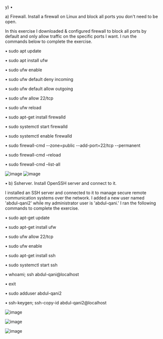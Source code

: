 y) 
•	




a) Firewall. Install a firewall on Linux and block all ports you don't need to be open.



In this exercise I downloaded & configured firewall to block all ports by default and only allow traffic on the specific ports I want. I run the commands below to complete the exercise.




•	sudo apt update

•	sudo apt install ufw

•	sudo ufw enable

•	sudo ufw default deny incoming

•	sudo ufw default allow outgoing

•	sudo ufw allow 22/tcp

•	sudo ufw reload

•	sudo apt-get install firewalld

•	sudo systemctl start firewalld

•	sudo systemctl enable firewalld

•	sudo firewall-cmd --zone=public --add-port=22/tcp --permanent

•	sudo firewall-cmd –reload

•	sudo firewall-cmd –list-all

![image](https://github.com/bgs291/information-security-/assets/142784195/ef420d27-804f-4e4c-b26f-d27625865d05)
![image](https://github.com/bgs291/information-security-/assets/142784195/61a25f55-8636-4b6e-b053-963a59d34edc)

•	b) Ssherver. Install OpenSSH server and connect to it.



I installed an SSH server and connected to it to manage secure remote communication systems over the network. I added a new user named 'abdul-qani2' while my administrator user is 'abdul-qani.' I ran the following commands to complete the exercise.



•	 sudo apt-get update

•	sudo apt-get install ufw

•	sudo ufw allow 22/tcp

•	sudo ufw enable

•	sudo apt-get install ssh

•	sudo systemctl start ssh

•	whoami; ssh abdul-qani@localhost

•	exit

•	sudo adduser abdul-qani2 

•	ssh-keygen; ssh-copy-id abdul-qani2@localhost


![image](https://github.com/bgs291/information-security-/assets/142784195/fb95d07b-6824-4b8c-8c4c-3566ed45e52e)

![image](https://github.com/bgs291/information-security-/assets/142784195/968492bb-96b5-4a8f-b74e-865487ad4dc5)






![image](https://github.com/bgs291/information-security-/assets/142784195/f679f05c-3a1e-4780-af33-83b3dcefc3c2)
